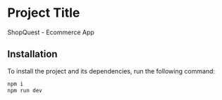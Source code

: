 # Project Title

ShopQuest - Ecommerce App

## Installation

To install the project and its dependencies, run the following command:

```bash
npm i
npm run dev
